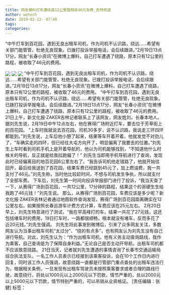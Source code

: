 ```yaml
---
title: 网友爆料打车遭绕道12公里路程收46元车费_吉林频道
author: wetech
date: 2019-02-22- 07:48
tags: 
categories: 
---
```

“中午打车到百花园，遇到无良出租车司机，作为司机不认识路，绕远……希望有关部门能管管，杜绝无良现象。已拨打投诉举报电话，会后续跟进。”2月19日13点17分，网友“长春小资讯”在微博上爆料，自己打车遭遇了绕路，原本只有12公里的路程，被收取了46元的费用。
<!-- more -->
                
<img align="center" border="0" src="http://p3.ifengimg.com/a/2019_08/f690dc8e2ea017c_size51_w273_h296.jpg" />
                
<img align="center" border="0" src="http://p1.ifengimg.com/a/2019_08/b6924cab7a17060_size33_w264_h297.jpg" />
            
<img align="center" border="0" src="http://p2.ifengimg.com/a/2016/0810/204c433878d5cf9size1_w16_h16.png" />
“中午打车到百花园，遇到无良出租车司机，作为司机不认识路，绕远……希望有关部门能管管，杜绝无良现象。已拨打投诉举报电话，会后续跟进。”2月19日13点17分，网友“长春小资讯”在微博上爆料，自己打车遭遇了绕路，原本只有12公里的路程，被收取了46元的费用。
“中午打车到百花园，遇到无良出租车司机，作为司机不认识路，绕远……希望有关部门能管管，杜绝无良现象。已拨打投诉举报电话，会后续跟进。”2月19日13点17分，网友“长春小资讯”在微博上爆料，自己打车遭遇了绕路，原本只有12公里的路程，被收取了46元的费用。
21日上午，新文化报·ZAKER吉林记者联系上了该网友，网友姓刘，长春本地人。据刘先生说，2月19日中午12点左右，他在赛得广场附近打车，要去位于芳草街上的百花园。
“上车时我就说去百花园，司机30多岁，说不认识路，我说走三环四环都能到。”刘先生说，上车后他小憩了起来，结果等车开着开着，他就发觉不对劲儿了，“车确实走的四环，但已经往大屯方向开了，明显偏离了我要去的位置。”刘先生上车时看到司机手机上是开着导航的，他以为司机能够找到，“不知道他什么时候关的导航，反正就是给我拉跑偏了！”
刘先生当即用手机导航进行了查询，发现此时已经偏离目的地百花园6公里左右了。“我告诉司机他走错路了，他就开始往回开，最后给我送到了百花园，结果车费已经跳到45元了，加上燃油费，我一共支付了46元。”刘先生称，当时他比较赶时间，不想与司机发生争执，所以就支付了全部车费。
下车后，刘先生第一时间向投诉举报部门进行了投诉，“我当天查了一下，从赛得广场到百花园，一共12公里，17分钟的路程，结果这个的哥硬生生给我跑了46元钱！”刘先生说。
那么，从赛得广场到百花园，车费应该是多少呢？新文化报·ZAKER吉林记者通过地图软件查询发现，赛得广场到百花园距离确实在12公里左右，如果按照长春巡游车计费方式计算，车费应该在25元左右。
2月20日早上，刘先生特意进行了测试，“我在早高峰打的车，结果一共花了27元钱，这还包括堵车时的费用，19日打车时，一路都很顺畅，根本就没有堵车，反而多花了近20元钱。”刘先生强调。
刘先生将此事发到微博后，引来了众多网友关注，多数网友认为当事出租车司机“太过分”、“绕的有点多”，也有网友认为刘先生没有自己进行导航。对此，刘先生认为：“作为出租车司机，他有义务主动查询路线，我作为乘客，自己查询是为了保障自身利益。”无论自己是否主动开导航，出租车司机都不应该故意绕路。
21日当天，记者就刘先生遭遇的事情咨询了长春市交通运输局综合执法支队，一名工作人员表示已经接到该乘客投诉，会在10个工作日内进行回复，同时该工作人员强调，故意绕路一直都是行管部门重点查处的出租车违法行为，根据相关条例，一旦发现有出租车驾驶员未按照乘客要求或者合理的路线行驶，故意绕行，将处以1000元以上2000元以下罚款，情节严重的，处以2000元以上5000元以下罚款，情节特别严重的，可以吊销从业资格证。
[责任编辑：张健]
标签：
 
 
             

